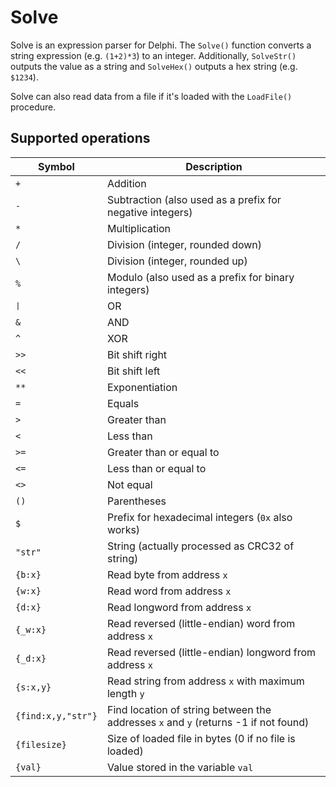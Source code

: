 # Solve

Solve is an expression parser for Delphi. The ```Solve()``` function converts a string expression (e.g. ```(1+2)*3```) to an integer. Additionally, ```SolveStr()``` outputs the value as a string and ```SolveHex()``` outputs a hex string (e.g. ```$1234```).

Solve can also read data from a file if it's loaded with the ```LoadFile()``` procedure.

## Supported operations

Symbol | Description
--- | ---
```+``` | Addition
```-``` | Subtraction (also used as a prefix for negative integers)
```*``` | Multiplication
```/``` | Division (integer, rounded down)
```\``` | Division (integer, rounded up)
```%``` | Modulo (also used as a prefix for binary integers)
<tt>&vert;</tt> | OR
```&``` | AND
```^``` | XOR
```>>``` | Bit shift right
```<<``` | Bit shift left
```**``` | Exponentiation
```=``` | Equals
```>``` | Greater than
```<``` | Less than
```>=``` | Greater than or equal to
```<=``` | Less than or equal to
```<>``` | Not equal
```()``` | Parentheses
```$``` | Prefix for hexadecimal integers (```0x``` also works)
```"str"``` | String (actually processed as CRC32 of string)
```{b:x}``` | Read byte from address ```x```
```{w:x}``` | Read word from address ```x```
```{d:x}``` | Read longword from address ```x```
```{_w:x}``` | Read reversed (little-endian) word from address ```x```
```{_d:x}``` | Read reversed (little-endian) longword from address ```x```
```{s:x,y}``` | Read string from address ```x``` with maximum length ```y```
```{find:x,y,"str"}``` | Find location of string between the addresses ```x``` and ```y``` (returns -1 if not found)
```{filesize}``` | Size of loaded file in bytes (0 if no file is loaded)
```{val}``` | Value stored in the variable ```val```
